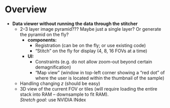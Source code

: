 # Overview

- **Data viewer without running the data through the stitcher**
  - 2–3 layer image pyramid??? Maybe just a single layer? Or generate the pyramid on the fly?
    - **components:**
      - Registration (can be on the fly; or use existing code)
      - “Stitch” on the fly for display (4, 8, 16 FOVs at a time)
    - **UI:**
      - Constraints (e.g. do not allow zoom-out beyond certain demagnification)
      - “Map view” (window in top-left corner showing a “red dot” of where the user is located within the thumbnail of the sample)
  - Handling changing _z_ (should be easy)
  - 3D view of the current FOV or tiles (will require loading the entire stack into RAM – downsample to fit RAM).  
    _Stretch goal:_ use NVIDIA INdex
